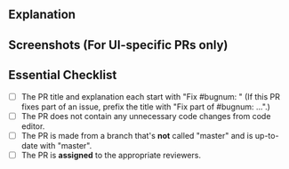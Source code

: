 <!-- READ ME FIRST: Please fill in the explanation section below and check off every point from the Essential Checklist! -->

## Explanation

<!--
  - Explain what your PR does. If this PR fixes an existing bug, please include
  - "Fixes #bugnum:" in the explanation so that GitHub can auto-close the issue
  - when this PR is merged.
  -->

## Screenshots (For UI-specific PRs only)

<!-- Delete these section if this PR does not include UI-related changes. -->

## Essential Checklist

<!-- Please tick the relevant boxes by putting an "x" in them. -->

- [ ] The PR title and explanation each start with "Fix #bugnum: " (If this PR fixes part of an issue, prefix the title with "Fix part of #bugnum: ...".)
- [ ] The PR does not contain any unnecessary code changes from code editor.
- [ ] The PR is made from a branch that's **not** called "master" and is up-to-date with "master".
- [ ] The PR is **assigned** to the appropriate reviewers.

